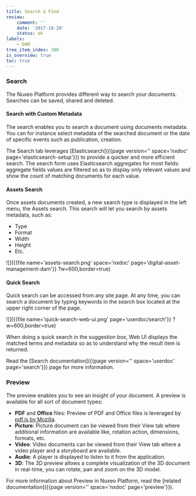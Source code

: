 ```yaml
---
title: Search & Find
review:
    comment: ''
    date: '2017-10-20'
    status: ok
labels:
    - DAM
tree_item_index: 300
is_overview: true
toc: true
---
```


### Search

The Nuxeo Platform provides different way to search your documents. Searches can be saved, shared and deleted.

#### Search with Custom Metadata

The search enables you to search a document using documents metadata. You can for instance select metadata of the searched document or the date of specific events such as publication, creation.

The Search tab leverages [Elasticsearch]({{page version='' space='nxdoc' page='elasticsearch-setup'}}) to provide a quicker and more efficient search. The search form uses Elasticsearch aggregates for most fields: aggregate fields values are filtered so as to display only relevant values and show the count of matching documents for each value.

#### Assets Search

Once assets documents created, a new search type is displayed in the left menu, the Assets search. This search will let you search by assets metadata, such as:
- Type
- Format
- Width
- Height
- Etc.

![]({{file name='assets-search.png' space='nxdoc' page='digital-asset-management-dam'}} ?w=600,border=true)


#### Quick Search

Quick search can be accessed from any site page. At any time, you can search a document by typing keywords in the search box located at the upper right corner of the page.

![]({{file name='quick-search-web-ui.png' page='userdoc/search'}} ?w=600,border=true)

When doing a quick search in the suggestion box, Web UI displays the matched terms and metadata so as to understand why the result item is returned.

Read the [Search documentation]({{page version='' space='userdoc' page='search'}}) page for more information.

### Preview

The preview enables you to see an insight of your document. A preview is available for all sort of document types:
- **PDF** and **Office** files: Preview of PDF and Office files is leveraged by [pdf.js by Mozilla](https://mozilla.github.io/pdf.js/).
- **Picture**: Picture document can be viewed from their View tab where additional information are available like, rotation action, dimensions, formats, etc.
- **Video**: Video documents can be viewed from their View tab where a video player and a storyboard are available.
- **Audio**: A player is displayed to listen to it from the application.
- **3D**: The 3D preview allows a complete visualization of the 3D document in real-time, you can rotate, pan and zoom on the 3D model.


For more information about Preview in Nuxeo Platform, read the [related documentation]({{page version='' space='nxdoc' page='preview'}}).
